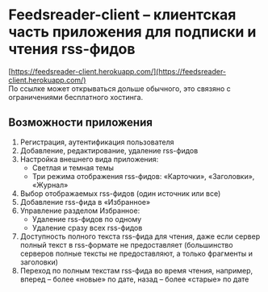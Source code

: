 # Feedsreader-client – клиентская часть приложения для подписки и чтения rss-фидов

[https://feedsreader-client.herokuapp.com/](https://feedsreader-client.herokuapp.com/) <br>
По ссылке может открываться дольше обычного, это связяно с ограничениями бесплатного хостинга.

## Возможности приложения <br>

1. Регистрация, аутентификация пользователя
2. Добавление, редактирование, удаление rss-фидов
3. Настройка внешнего вида приложения:
    - Светлая и темная темы
    - Три режима отображения rss-фидов: &laquo;Карточки&raquo;, &laquo;Заголовки&raquo;, &laquo;Журнал&raquo;
4. Выбор отображаемых rss-фидов (один источник или все)
5. Добавление rss-фида в &laquo;Избранное&raquo;
6. Управление разделом Избранное:
    - Удаление rss-фидов по одному
    - Удаление сразу всех rss-фидов
7. Доступность полного текста rss-фида для чтения, даже если сервер полный текст в rss-формате не предоставляет (большинство серверов полные тексты не предоставляют, а только фрагменты и заголовки)
8. Переход по полным текстам rss-фида во время чтения, например, вперед – более &laquo;новые&raquo; по дате, назад – более &laquo;старые&raquo; по дате

